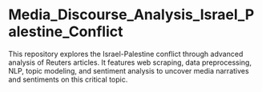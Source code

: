 # Media_Discourse_Analysis_Israel_Palestine_Conflict
This repository explores the Israel-Palestine conflict through advanced analysis of Reuters articles. It features web scraping, data preprocessing, NLP, topic modeling, and sentiment analysis to uncover media narratives and sentiments on this critical topic.
